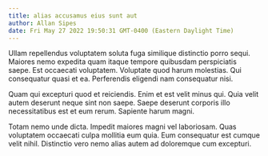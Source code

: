 ```yaml
---
title: alias accusamus eius sunt aut
author: Allan Sipes
date: Fri May 27 2022 19:50:31 GMT-0400 (Eastern Daylight Time)
---
```

Ullam repellendus voluptatem soluta fuga similique distinctio porro sequi. Maiores nemo expedita quam itaque tempore quibusdam perspiciatis saepe. Est occaecati voluptatem. Voluptate quod harum molestias. Qui consequatur quasi et ea. Perferendis eligendi nam consequatur nisi.

 Quam qui excepturi quod et reiciendis. Enim et est velit minus qui. Quia velit autem deserunt neque sint non saepe. Saepe deserunt corporis illo necessitatibus est et eum rerum. Sapiente harum magni.

 Totam nemo unde dicta. Impedit maiores magni vel laboriosam. Quas voluptatem occaecati culpa mollitia eum quia. Eum consequatur est cumque velit nihil. Distinctio vero nemo alias autem ad doloremque cum excepturi.